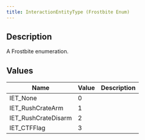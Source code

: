```yaml
---
title: InteractionEntityType (Frostbite Enum)
---
```

## Description

A Frostbite enumeration.

## Values

| Name                 | Value | Description |
| -------------------- | ----- | ----------- |
| IET\_None            | 0     |             |
| IET\_RushCrateArm    | 1     |             |
| IET\_RushCrateDisarm | 2     |             |
| IET\_CTFFlag         | 3     |             |

